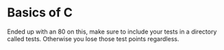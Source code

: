 # Basics of C
Ended up with an 80 on this, make sure to include your tests in a directory
called tests.  Otherwise you lose those test points regardless.
